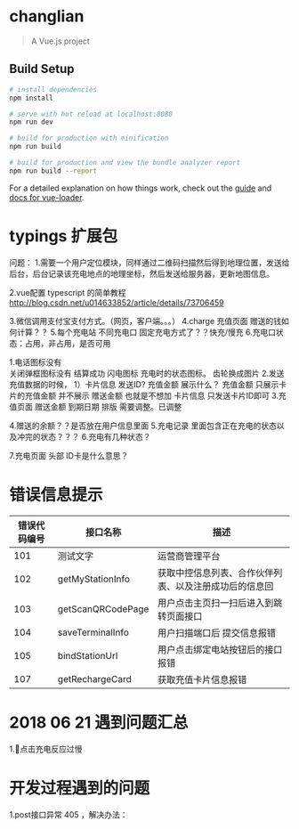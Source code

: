 # changlian

> A Vue.js project

## Build Setup

``` bash
# install dependencies
npm install

# serve with hot reload at localhost:8080
npm run dev

# build for production with minification
npm run build

# build for production and view the bundle analyzer report
npm run build --report
```

For a detailed explanation on how things work, check out the [guide](http://vuejs-templates.github.io/webpack/) and [docs for vue-loader](http://vuejs.github.io/vue-loader).

# typings 扩展包 

问题：
1.需要一个用户定位模块，同样通过二维码扫描然后得到地理位置，发送给后台，后台记录该充电地点的地理坐标，然后发送给服务器，更新地图信息。

2.vue配置 typescript 的简单教程
http://blog.csdn.net/u014633852/article/details/73706459

3.微信调用支付宝支付方式。（网页，客户端。。。）
4.charge 充值页面  赠送的钱如何计算？？
5.每个充电站 不同充电口 固定充电方式了？？快充/慢充
6.充电口状态：占用，非占用，是否可用



1.电话图标没有  
  关闭弹框图标没有
	结算成功
	闪电图标  充电时的状态图标。
	齿轮换成图片
2.发送充值数据的时候，
	1）卡片信息 发送ID? 充值金额 展示什么？ 
	充值金额 只展示卡片的充值金额 并不展示 赠送金额  也就是不想加
	卡片信息 只发送卡片ID即可
3.充值页面  赠送金额 到期日期  排版 需要调整。已调整

4.赠送的余额？？是否放在用户信息里面
5.充电记录 里面包含正在充电的状态以及冲完的状态？？？
6.充电有几种状态？


7.充电页面 头部 ID卡是什么意思？

# 错误信息提示

错误代码编号 | 接口名称 | 描述
-|-|-
101|测试文字|运营商管理平台
102|getMyStationInfo|获取中控信息列表、合作伙伴列表、以及注册成功后的信息回
103|getScanQRCodePage|用户点击主页扫一扫后进入到跳转页面接口
104|saveTerminalInfo|用户扫描端口后 提交信息报错
105|bindStationUrl|用户点击绑定电站按钮后的接口报错
107|getRechargeCard|获取充值卡片信息报错
# 2018 06 21 遇到问题汇总
1.点击充电反应过慢

# 开发过程遇到的问题
1.post接口异常  405 ，解决办法：